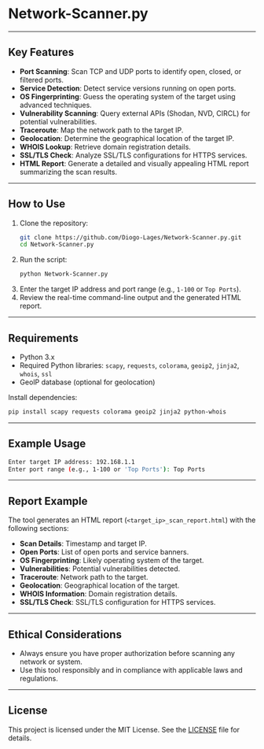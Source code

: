 # Network-Scanner.py

---

## **Key Features**
- **Port Scanning**: Scan TCP and UDP ports to identify open, closed, or filtered ports.
- **Service Detection**: Detect service versions running on open ports.
- **OS Fingerprinting**: Guess the operating system of the target using advanced techniques.
- **Vulnerability Scanning**: Query external APIs (Shodan, NVD, CIRCL) for potential vulnerabilities.
- **Traceroute**: Map the network path to the target IP.
- **Geolocation**: Determine the geographical location of the target IP.
- **WHOIS Lookup**: Retrieve domain registration details.
- **SSL/TLS Check**: Analyze SSL/TLS configurations for HTTPS services.
- **HTML Report**: Generate a detailed and visually appealing HTML report summarizing the scan results.

---

## **How to Use**
1. Clone the repository:
   ```bash
   git clone https://github.com/Diogo-Lages/Network-Scanner.py.git
   cd Network-Scanner.py
   ```
2. Run the script:
   ```bash
   python Network-Scanner.py
   ```
3. Enter the target IP address and port range (e.g., `1-100` or `Top Ports`).
4. Review the real-time command-line output and the generated HTML report.

---

## **Requirements**
- Python 3.x
- Required Python libraries: `scapy`, `requests`, `colorama`, `geoip2`, `jinja2`, `whois`, `ssl`
- GeoIP database (optional for geolocation)

Install dependencies:
```bash
pip install scapy requests colorama geoip2 jinja2 python-whois
```

---

## **Example Usage**
```bash
Enter target IP address: 192.168.1.1
Enter port range (e.g., 1-100 or 'Top Ports'): Top Ports
```

---

## **Report Example**
The tool generates an HTML report (`<target_ip>_scan_report.html`) with the following sections:
- **Scan Details**: Timestamp and target IP.
- **Open Ports**: List of open ports and service banners.
- **OS Fingerprinting**: Likely operating system of the target.
- **Vulnerabilities**: Potential vulnerabilities detected.
- **Traceroute**: Network path to the target.
- **Geolocation**: Geographical location of the target.
- **WHOIS Information**: Domain registration details.
- **SSL/TLS Check**: SSL/TLS configuration for HTTPS services.

---

## **Ethical Considerations**
- Always ensure you have proper authorization before scanning any network or system.
- Use this tool responsibly and in compliance with applicable laws and regulations.

---

## **License**
This project is licensed under the MIT License. See the [LICENSE](LICENSE) file for details.

